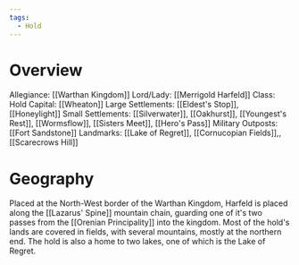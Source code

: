```yaml
---
tags:
  - Hold
---
```

# Overview
Allegiance: [[Warthan Kingdom]]
Lord/Lady: [[Merrigold Harfeld]]
Class: Hold
Capital: [[Wheaton]]
Large Settlements: [[Eldest's Stop]], [[Honeylight]]
Small Settlements: [[Silverwater]], [[Oakhurst]], [[Youngest's Rest]], [[Wormsflow]], [[Sisters Meet]], [[Hero's Pass]]
Military Outposts: [[Fort Sandstone]]
Landmarks: [[Lake of Regret]], [[Cornucopian Fields]],, [[Scarecrows Hill]]

# Geography
Placed at the North-West border of the Warthan Kingdom, Harfeld is placed along the [[Lazarus' Spine]] mountain chain, guarding one of it's two passes from the [[Orenian Principality]] into the kingdom.
Most of the hold's lands are covered in fields, with several mountains, mostly at the northern end. The hold is also a home to two lakes, one of which is the Lake of Regret.
